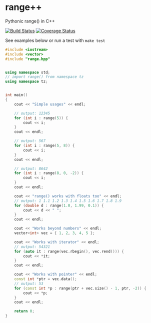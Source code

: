 # range++

Pythonic range() in C++

[![Build Status](https://travis-ci.org/account-login/range_plusplus.svg?branch=master)](https://travis-ci.org/account-login/range_plusplus)
[![Coverage Status](https://coveralls.io/repos/github/account-login/range_plusplus/badge.svg)](https://coveralls.io/github/account-login/range_plusplus)

See examples below or run a test with `make test`

```C++
#include <iostream>
#include <vector>
#include "range.hpp"


using namespace std;
// import range() from namespace tz
using namespace tz;


int main()
{
    cout << "Simple usages" << endl;

    // output: 12345
    for (int i : range(5)) {
        cout << i;
    }
    cout << endl;

    // output: 567
    for (int i : range(5, 8)) {
        cout << i;
    }
    cout << endl;

    // output: 8642
    for (int i : range(8, 0, -2)) {
        cout << i;
    }
    cout << endl;

    cout << "range() works with floats too" << endl;
    // output: 1 1.1 1.2 1.3 1.4 1.5 1.6 1.7 1.8 1.9
    for (double d : range(1.0, 1.99, 0.1)) {
        cout << d << " ";
    }
    cout << endl;

    cout << "Works beyond numbers" << endl;
    vector<int> vec = { 1, 2, 3, 4, 5 };

    cout << "Works with iterator" << endl;
    // output: 54321
    for (auto it : range(vec.rbegin(), vec.rend())) {
        cout << *it;
    }
    cout << endl;

    cout << "Works with pointer" << endl;
    const int *ptr = vec.data();
    // output: 53
    for (const int *p : range(ptr + vec.size() - 1, ptr, -2)) {
        cout << *p;
    }
    cout << endl;

    return 0;
}
```
